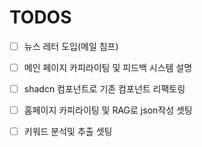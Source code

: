 # TODOS

- [ ] 뉴스 레터 도입(메일 침프)
- [ ] 메인 페이지 카피라이팅 및 피드백 시스템 설명
- [ ] shadcn 컴포넌트로 기존 컴포넌트 리팩토링

- [ ] 홈페이지 카피라이팅 및 RAG로 json작성 셋팅
- [ ] 키워드 분석및 추출 셋팅
